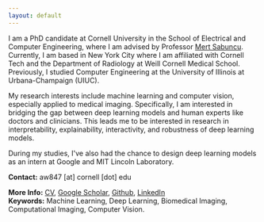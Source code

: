 ```yaml
---
layout: default
---
```

I am a PhD candidate at Cornell University in the School of Electrical and Computer Engineering, where I am advised by Professor [Mert Sabuncu](https://sabuncu.engineering.cornell.edu/). Currently, I am based in New York City where I am affiliated with Cornell Tech and the Department of Radiology at Weill Cornell Medical School. Previously, I studied Computer Engineering at the University of Illinois at Urbana-Champaign (UIUC).

My research interests include machine learning and computer vision, especially applied to medical imaging. Specifically, I am interested in bridging the gap between deep learning models and human experts like doctors and clinicians. This leads me to be interested in research in interpretability, explainability, interactivity, and robustness of deep learning models.

During my studies, I've also had the chance to design deep learning models as an intern at Google and MIT Lincoln Laboratory.

**Contact:** aw847 [at] cornell [dot] edu  
<!-- **More Info:** [CV](cv_alan_wang.pdf) and [Research Statement](Research_Statement.pdf)    -->
**More Info:** [CV](cv_alan_wang.pdf), [Google Scholar](https://scholar.google.com/citations?user=P7nRvlIAAAAJ&hl=en), [Github](https://github.com/alanqrwang/), [LinkedIn](https://www.linkedin.com/in/alanqrwang/)   
**Keywords:** Machine Learning, Deep Learning, Biomedical Imaging, Computational Imaging, Computer Vision.

